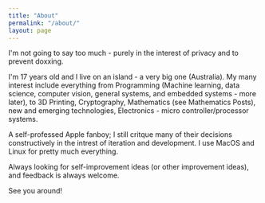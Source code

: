 ```yaml
---
title: "About"
permalink: "/about/"
layout: page
---
```



I'm not going to say too much - purely in the interest of privacy and to prevent doxxing. 

I'm 17 years old and I live on an island - a very big one (Australia). My many interest include everything from Programming (Machine learning, data science, computer vision, general systems, and embedded systems - more later), to 3D Printing, Cryptography, Mathematics (see Mathematics Posts), new and emerging technologies, Electronics - micro controller/processor systems.

A self-professed Apple fanboy; I still critque many of their decisions constructively in the intrest of iteration and development. I use MacOS and Linux for pretty much everything. 

Always looking for self-improvement ideas (or other improvement ideas), and feedback is always welcome.

See you around!
